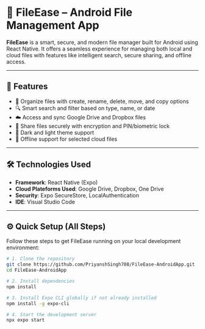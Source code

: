 # 📁 FileEase – Android File Management App

**FileEase** is a smart, secure, and modern file manager built for Android using React Native. It offers a seamless experience for managing both local and cloud files with features like intelligent search, secure sharing, and offline access.

---

## 🚀 Features

- 📂 Organize files with create, rename, delete, move, and copy options
- 🔍 Smart search and filter based on type, name, or date
- ☁️ Access and sync Google Drive and Dropbox files
- 🔐 Share files securely with encryption and PIN/biometric lock
- 🌙 Dark and light theme support
- 📡 Offline support for selected cloud files

---

## 🛠️ Technologies Used

- **Framework**: React Native (Expo)
- **Cloud Plateforms Used**: Google Drive, Dropbox, One Drive
- **Security**: Expo SecureStore, LocalAuthentication
- **IDE**: Visual Studio Code

---

## ⚙️ Quick Setup (All Steps)

Follow these steps to get FileEase running on your local development environment:

```bash
# 1. Clone the repository
git clone https://github.com/PriyanshSingh708/FileEase-AndroidApp.git
cd FileEase-AndroidApp

# 2. Install dependencies
npm install

# 3. Install Expo CLI globally if not already installed
npm install -g expo-cli

# 4. Start the development server
npx expo start
